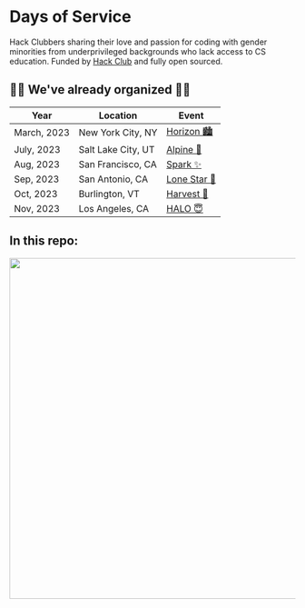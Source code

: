 # Days of Service

Hack Clubbers sharing their love and passion for coding with gender minorities from underprivileged backgrounds who lack access to CS education. Funded by [Hack Club](https://hackclub.com) and fully open sourced. 

## 🫶🏼 We've already organized 🫶🏼 

| Year | Location |  Event                                          |
| ---- | ---- | ----------------------------------------------------|
| March, 2023 | New York City, NY | [Horizon 🏙️](https://github.com/hackclub/horizon) |
| July, 2023 | Salt Lake City, UT | [Alpine 🧸](https://github.com/hackclub/alpine) |
| Aug, 2023 | San Francisco, CA | [Spark ✨](https://github.com/hackclub/spark) |
| Sep, 2023 | San Antonio, CA | [Lone Star 🤠](https://github.com/hackclub/lonestar) |
| Oct, 2023 | Burlington, VT | [Harvest 🎃](https://github.com/hackclub/harvest) |
| Nov, 2023 | Los Angeles, CA | [HALO 😇](https://github.com/hackclub/halo) |

## In this repo:

<img src="https://cloud-rbgeyix3i-hack-club-bot.vercel.app/0gh-readme.png" width="600" />
